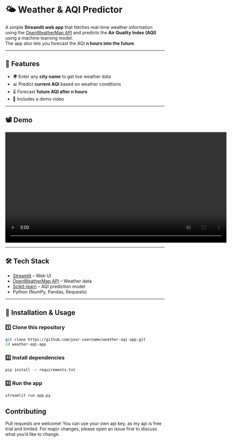 # 🌤️ Weather & AQI Predictor

A simple **Streamlit web app** that fetches real-time weather information using the [OpenWeatherMap API](https://openweathermap.org/api) and predicts the **Air Quality Index (AQI)** using a machine learning model.  
The app also lets you forecast the AQI **n hours into the future**.

---

## 📌 Features
- 🌍 Enter any **city name** to get live weather data  
- 📊 Predict **current AQI** based on weather conditions  
- ⏳ Forecast **future AQI after n hours**  
- 🎥 Includes a demo video  

---

## 📽️ Demo
<p align="center">
  <video src="https://github.com/mhNayeem01/AeroAQI--Weather-AQI-Predictor/blob/main/src/demo.mp4" controls width="700"></video>
</p>

---

## 🛠️ Tech Stack
- [Streamlit](https://streamlit.io/) – Web UI  
- [OpenWeatherMap API](https://openweathermap.org/api) – Weather data  
- [Scikit-learn](https://scikit-learn.org/) – AQI prediction model  
- Python (NumPy, Pandas, Requests)  

---

## 🚀 Installation & Usage

### 1️⃣ Clone this repository
```bash
git clone https://github.com/your-username/weather-aqi-app.git
cd weather-aqi-app
```

### 2️⃣ Install dependencies
```bash
pip install -r requirements.txt
```

### 2️⃣ Run the app
```bash
streamlit run app.py
```

## Contributing

Pull requests are welcome! You can use your own api key, as my api is free trial and limited. For major changes, please open an issue first to discuss what you’d like to change.
